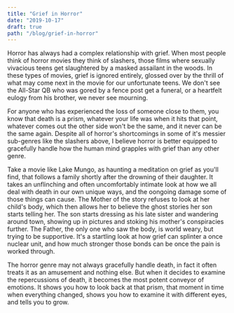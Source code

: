 ```yaml
---
title: "Grief in Horror"
date: "2019-10-17"
draft: true
path: "/blog/grief-in-horror"
---
```

Horror has always had a complex relationship with grief. When most people think of horror movies they think of slashers, those films where sexually vivacious teens get slaughtered by a masked assailant in the woods. In these types of movies, grief is ignored entirely, glossed over by the thrill of what may come next in the movie for our unfortunate teens. We don't see the All-Star QB who was gored by a fence post get a funeral, or a heartfelt eulogy from his brother, we never see mourning.

For anyone who has experienced the loss of someone close to them, you know that death is a prism, whatever your life was when it hits that point, whatever comes out the other side won't be the same, and it never can be the same again. Despite all of horror's shortcomings in some of it's messier sub-genres like the slashers above, I believe horror is better equipped to gracefully handle how the human mind grapples with grief than any other genre.

Take a movie like Lake Mungo, as haunting a meditation on grief as you'll find, that follows a family shortly after the drowning of their daughter. It takes an unflinching and often uncomfortably intimate look at how we all deal with death in our own unique ways, and the oongoing damage some of those things can cause. The Mother of the story refuses to look at her child's body, which then allows her to believe the ghost stories her son starts telling her. The son starts dressing as his late sister and wandering around town, showing up in pictures and stoking his mother's conspiracies further. The Father, the only one who saw the body, is world weary, but trying to be supportive. It's a startling look at how grief can splinter a once nuclear unit, and how much stronger those bonds can be once the pain is worked through.

The horror genre may not always gracefully handle death, in fact it often treats it as an amusement and nothing else. But when it decides to examine the repercussions of death, it becomes the most potent conveyor of emotions. It shows you how to look back at that prism, that moment in time when everything changed, shows you how to examine it with different eyes, and tells you to grow.




